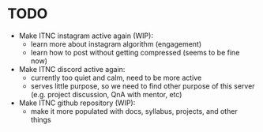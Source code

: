 # TODO
- Make ITNC instagram active again (WIP):
    - learn more about instagram algorithm (engagement)
    - learn how to post without getting compressed (seems to be fine now)
- Make ITNC discord active again:
    - currently too quiet and calm, need to be more active
    - serves little purpose, so we need to find other purpose of this server (e.g. project discussion, QnA with mentor, etc)
- Make ITNC github repository (WIP):
    - make it more populated with docs, syllabus, projects, and other things